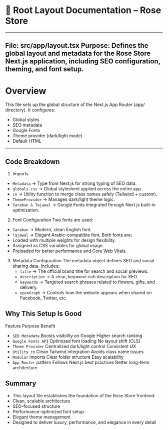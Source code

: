 # 🌹 Root Layout Documentation – Rose Store
---
File: src/app/layout.tsx
Purpose: Defines the global layout and metadata for the Rose Store Next.js application, including SEO configuration, theming, and font setup.
---

# Overview
This file sets up the global structure of the Next.js App Router (app/ directory).
It configures:
  - Global styles
  - SEO metadata
  - Google Fonts
  - Theme provider (dark/light mode)
  - Default HTML 
---

## Code Breakdown
1. Imports
  - `Metadata` → Type from Next.js for strong typing of SEO data.
  - `globals.css` → Global stylesheet applied across the entire app.
  - `cn` → Utility function to merge class names safely (Tailwind + custom).
  - `ThemeProvider` → Manages dark/light theme logic.
  - `Sarabun & Tajawal` → Google Fonts integrated through Next.js built-in optimization.

2. Font Configuration
  Two fonts are used:
  - `Sarabun` → Modern, clean English font.
  - `Tajawal` → Elegant Arabic-compatible font.
  Both fonts are:
  - Loaded with multiple weights for design flexibility.
  - Assigned as CSS variables for global usage.
  - Preloaded for better performance and Core Web Vitals.

3. Metadata Configuration
  The metadata object defines SEO and social sharing data.
  Includes:
    - `title` → The official brand title for search and social previews.
    - `description` → A clear, keyword-rich description for SEO.
    - `keywords` → Targeted search phrases related to flowers, gifts, and delivery.
    - `openGraph` → Controls how the website appears when shared on Facebook, Twitter, etc.

## Why This Setup Is Good
Feature	Purpose	Benefit
  - `SEO Metadata`	Boosts visibility on Google	Higher search ranking
  - `Google Fonts API`	Optimized font loading	No layout shift (CLS)
  - `Theme Provider`	Centralized dark/light control	Consistent UX
  - `Utility cn`	Clean Tailwind integration	Avoids class name issues
  - `Modular` imports	Clear folder structure	Easy scalability
  - `App Router` pattern	Follows Next.js best practices	Better long-term architecture

## Summary
  - This layout file establishes the foundation of the Rose Store frontend:
  - Clean, scalable architecture
  - SEO-focused structure
  - Performance-optimized font setup
  - Elegant theme management
  - Designed to deliver luxury, performance, and elegance in every detail 